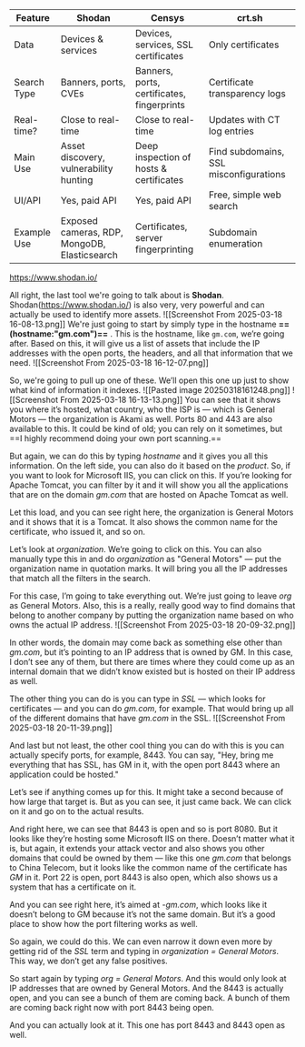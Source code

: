 | Feature     | **Shodan**                                   | **Censys**                                 | **crt.sh**                             |
| ----------- | -------------------------------------------- | ------------------------------------------ | -------------------------------------- |
| Data        | Devices & services                           | Devices, services, SSL certificates        | Only certificates                      |
| Search Type | Banners, ports, CVEs                         | Banners, ports, certificates, fingerprints | Certificate transparency logs          |
| Real-time?  | Close to real-time                           | Close to real-time                         | Updates with CT log entries            |
| Main Use    | Asset discovery, vulnerability hunting       | Deep inspection of hosts & certificates    | Find subdomains, SSL misconfigurations |
| UI/API      | Yes, paid API                                | Yes, paid API                              | Free, simple web search                |
| Example Use | Exposed cameras, RDP, MongoDB, Elasticsearch | Certificates, server fingerprinting        | Subdomain enumeration                  |

https://www.shodan.io/

All right, the last tool we're going to talk about is **Shodan**. Shodan(https://www.shodan.io/) is also very, very powerful and can actually be used to identify more assets.
![[Screenshot From 2025-03-18 16-08-13.png]]
We're just going to start by simply type in the hostname **==(hostname:"gm.com")==** . This is the hostname, like `gm.com`, we’re going after. Based on this, it will give us a list of assets that include the IP addresses with the open ports, the headers, and all that information that we need.
![[Screenshot From 2025-03-18 16-12-07.png]]


So, we're going to pull up one of these. We’ll open this one up just to show what kind of information it indexes.
![[Pasted image 20250318161248.png]]
![[Screenshot From 2025-03-18 16-13-13.png]]
You can see that it shows you where it’s hosted, what country, who the ISP is — which is General Motors — the organization is Akami as well. Ports 80 and 443 are also available to this. It could be kind of old; you can rely on it sometimes, but ==I highly recommend doing your own port scanning.==

But again, we can do this by typing _hostname_ and it gives you all this information. On the left side, you can also do it based on the _product_. So, if you want to look for Microsoft IIS, you can click on this. If you’re looking for Apache Tomcat, you can filter by it and it will show you all the applications that are on the domain _gm.com_ that are hosted on Apache Tomcat as well.


Let this load, and you can see right here, the organization is General Motors and it shows that it is a Tomcat. It also shows the common name for the certificate, who issued it, and so on.

Let’s look at _organization_. We’re going to click on this. You can also manually type this in and do _organization_ as "General Motors" — put the organization name in quotation marks. It will bring you all the IP addresses that match all the filters in the search.

For this case, I’m going to take everything out. We’re just going to leave _org_ as General Motors. Also, this is a really, really good way to find domains that belong to another company by putting the organization name based on who owns the actual IP address.
![[Screenshot From 2025-03-18 20-09-32.png]]


In other words, the domain may come back as something else other than _gm.com_, but it’s pointing to an IP address that is owned by GM. In this case, I don’t see any of them, but there are times where they could come up as an internal domain that we didn’t know existed but is hosted on their IP address as well.

The other thing you can do is you can type in _SSL_ — which looks for certificates — and you can do _gm.com_, for example. That would bring up all of the different domains that have _gm.com_ in the SSL.
![[Screenshot From 2025-03-18 20-11-39.png]]


And last but not least, the other cool thing you can do with this is you can actually specify ports, for example, 8443. You can say, "Hey, bring me everything that has SSL, has GM in it, with the open port 8443 where an application could be hosted."

Let’s see if anything comes up for this. It might take a second because of how large that target is. But as you can see, it just came back. We can click on it and go on to the actual results.

And right here, we can see that 8443 is open and so is port 8080. But it looks like they’re hosting some Microsoft IIS on there. Doesn’t matter what it is, but again, it extends your attack vector and also shows you other domains that could be owned by them — like this one _gm.com_ that belongs to China Telecom, but it looks like the common name of the certificate has _GM_ in it. Port 22 is open, port 8443 is also open, which also shows us a system that has a certificate on it.

And you can see right here, it’s aimed at _-gm.com_, which looks like it doesn’t belong to GM because it’s not the same domain. But it’s a good place to show how the port filtering works as well.

So again, we could do this. We can even narrow it down even more by getting rid of the _SSL_ term and typing in _organization = General Motors_. This way, we don’t get any false positives.

So start again by typing _org = General Motors_. And this would only look at IP addresses that are owned by General Motors. And the 8443 is actually open, and you can see a bunch of them are coming back. A bunch of them are coming back right now with port 8443 being open.

And you can actually look at it. This one has port 8443 and 8443 open as well.